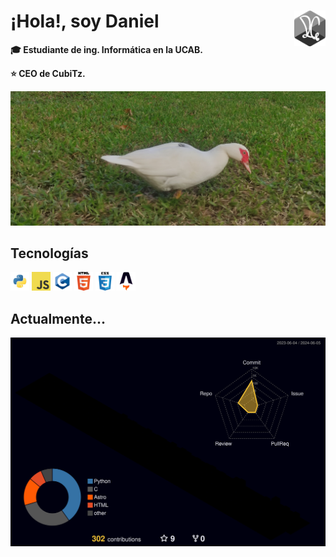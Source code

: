 # <img src="./images/logo.png" alt="Logo" title="Logo" style="width: 10%; max-width: 80px;" align="right" /> ¡Hola!, soy Daniel



**🎓 Estudiante de ing. Informática en la UCAB.**

**⭐ CEO de CubiTz.**

![Pato](./images/pato.jpg)

## Tecnologías
<code><img src="https://raw.githubusercontent.com/github/explore/80688e429a7d4ef2fca1e82350fe8e3517d3494d/topics/python/python.png"   alt="python" height="30"></code>
<code><img src="https://raw.githubusercontent.com/github/explore/80688e429a7d4ef2fca1e82350fe8e3517d3494d/topics/javascript/javascript.png"  alt="javascript" height="30"></code>
<code><img src="https://raw.githubusercontent.com/github/explore/f3e22f0dca2be955676bc70d6214b95b13354ee8/topics/c/c.png"  alt="C" height="30"></code>
<code><img src="https://raw.githubusercontent.com/github/explore/80688e429a7d4ef2fca1e82350fe8e3517d3494d/topics/html/html.png"  alt="html" height="30"></code>
<code><img src="https://raw.githubusercontent.com/github/explore/80688e429a7d4ef2fca1e82350fe8e3517d3494d/topics/css/css.png"  alt="css" height="30"></code>
<code><img src="https://raw.githubusercontent.com/github/explore/5cc0a03a302ec862c4aeac2a22a513ae31c35432/topics/astro/astro.png"  alt="astro" height="30"></code>

## Actualmente...
![](profile-3d-contrib/profile-night-rainbow.svg)
